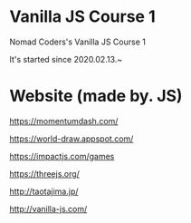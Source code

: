 # Vanilla JS Course 1
Nomad Coders's Vanilla JS Course 1

It's started since 2020.02.13.~

# Website (made by. JS)
https://momentumdash.com/

https://world-draw.appspot.com/

https://impactjs.com/games

https://threejs.org/

http://taotajima.jp/

http://vanilla-js.com/
